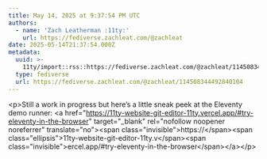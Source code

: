 ```yaml
---
title: May 14, 2025 at 9:37:54 PM UTC
authors:
  - name: 'Zach Leatherman :11ty:'
    url: https://fediverse.zachleat.com/@zachleat
date: 2025-05-14T21:37:54.000Z
metadata:
  uuid: >-
    11ty/import::rss::https://fediverse.zachleat.com/@zachleat/114508344492840104
  type: fediverse
  url: https://fediverse.zachleat.com/@zachleat/114508344492840104
---
```

\<p>Still a work in progress but here’s a little sneak peek at the Eleventy demo runner: \<a href="https://11ty-website-git-editor-11ty.vercel.app/#try-eleventy-in-the-browser" target="\_blank" rel="nofollow noopener noreferrer" translate="no">\<span class="invisible">https://\</span>\<span class="ellipsis">11ty-website-git-editor-11ty.v\</span>\<span class="invisible">ercel.app/#try-eleventy-in-the-browser\</span>\</a>\</p>